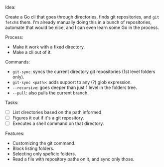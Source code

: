 Idea:

Create a Go cli that goes through directories, finds git repositories, and `git fetch`s them.
I'm already manually doing this in a bunch of repositories, automate that would be nice, and I can even learn some Go in the process.

Process:

- Make it work with a fixed directory.
- Make a cli out of it.

Commands:

- `git-sync`: syncs the current directory git repositories (1st level folders only).
- `git-sync <path>`: adds support to any (?) glob expression.
- `--recursive`: goes deeper than just 1 level in the folders tree.
- `--pull`: also pulls the current branch.

Tasks:

- [ ] List directories based on the path informed.
- [ ] Figures it out if it's a git repository.
- [ ] Executes a shell command on that directory.

Features:

- Customizing the git command.
- Block listing folders.
- Selecting only speficic folders.
- Read a file with repository paths on it, and sync only those.
